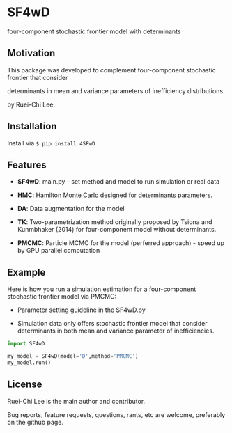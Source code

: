 # SF4wD #

four-component stochastic frontier model with determinants

## Motivation ##

This package was developed to complement four-component stochastic frontier that consider 

determinants in mean and variance parameters of inefficiency distributions 

by Ruei-Chi Lee.

## Installation ##

Install via `$ pip install 4SFwD`

## Features ##

* **SF4wD**: main.py - set method and model to run simulation or real data

* **HMC**: Hamilton Monte Carlo designed for determinants parameters. 

* **DA**: Data augmentation for the model

* **TK**: Two-parametrization method originally proposed by Tsiona and Kunmbhaker (2014) for four-component model without determinants. 

* **PMCMC**: Particle MCMC for the model (perferred approach) - speed up by GPU parallel computation


## Example ##

Here is how you run a simulation estimation for a four-component stochastic frontier model via PMCMC: 

- Parameter setting guideline in the SF4wD.py

- Simulation data only offers stochastic frontier model that consider determinants in both mean and variance parameter of inefficiencies.

```python
import SF4wD

my_model = SF4wD(model='D',method='PMCMC')
my_model.run()
```



## License ##

Ruei-Chi Lee is the main author and contributor.

Bug reports, feature requests, questions, rants, etc are welcome, preferably 
on the github page. 
